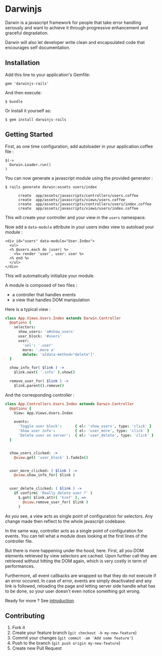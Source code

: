 # Darwinjs

Darwin is a javascript framework for people that take error
handling seriously and want to achieve it through progressive
enhancement and graceful degradation.

Darwin will also let developer write clean and encapsulated
code that encourages self documentation.

## Installation

Add this line to your application's Gemfile:

    gem 'darwinjs-rails'

And then execute:

    $ bundle

Or install it yourself as:

    $ gem install darwinjs-rails

## Getting Started

First, as one time configuration, add autoloader in your
application.coffee file :

```
$(->
  Darwin.Loader.run()
)
```

You can now generate a javascript module using the provided
generator :

```
$ rails generate darwin:assets users/index

      create  app/assets/javascripts/controllers/users.coffee
      create  app/assets/javascripts/views/users.coffee
      create  app/assets/javascripts/controllers/users/index.coffee
      create  app/assets/javascripts/views/users/index.coffee
```

This will create your controller and your view in the `users` namespace.

Now add a `data-module` attribute in your users index view to
autoload your module :

```erb
<div id="users" data-module="User.Index">
  <ul>
  <% @users.each do |user| %>
    <%= render 'user', user: user %>
  <% end %>
  </ul>
</div>
```

This will automatically initialize your module.

A module is composed of two files :

* a controller that handles events
* a view that handles DOM manipulation

Here is a typical view :

```coffee
class App.Views.Users.Index extends Darwin.Controller
  @options {
    selectors:
      show_users: 'a#show_users'
      user_block: '#users'
      user:
        'sel': '.user'
        more: '.more a'
        delete: 'a[data-method="delete"]'
  }

  show_info_for( $link ) ->
    $link.next( '.info' ).show()

  remove_user_for( $link ) ->
    $link.parent().remove()
```

And the corresponding controller :

```coffee
class App.Controllers.Users.Index extends Darwin.Controller
  @options {
    View: App.Views.Users.Index

    events:
      'Toggle user block':      { el: 'show_users', type: 'click' }
      'Show user info':         { el: 'user_more', type: 'click' }
      'Delete user on server':  { el: 'user_delete', type: 'click' }
  }


  show_users_clicked: ->
    @view.get( 'user_block' ).fadeIn()


  user_more_clicked: ( $link ) ->
    @view.show_info_for( $link )

  
  user_delete_clicked: ( $link ) ->
    if confirm( 'Really delete user ?' )
      $.get( $link.attr( 'href' ), =>
        @view.remove_user_for( $link )
      )
```

As you see, a view acts as single point of configuration for selectors.
Any change made then reflect to the whole javascript codebase.

In the same way, controller acts as a single point of configuration
for events. You can tell what a module does looking at the first
lines of the controller file.

But there is more happening under the hood, here. First, all you DOM
elements retrieved by view selectors are cached. Upon further call
they are retrieved without hitting the DOM again, which is very
costly in term of performances.

Furthermore, all event callbacks are wrapped so that they do not
execute if an error occured. In case of error, events are simply
deactivated and any link is followed, reloading the page and letting
server side handle what has to be done, so your user doesn't even
notice something got wrong.

Ready for more ? See [introduction](doc/introduction.md).

## Contributing

1. Fork it
2. Create your feature branch (`git checkout -b my-new-feature`)
3. Commit your changes (`git commit -am 'Add some feature'`)
4. Push to the branch (`git push origin my-new-feature`)
5. Create new Pull Request
